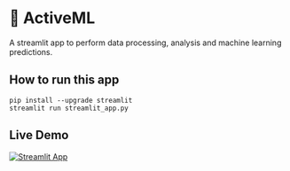 # 🔮 ActiveML
A streamlit app to perform data processing, analysis and machine learning predictions.

## How to run this app
```
pip install --upgrade streamlit
streamlit run streamlit_app.py
```

## Live Demo
[![Streamlit App](https://static.streamlit.io/badges/streamlit_badge_black_white.svg)](https://share.streamlit.io/zakariachowdhury/activeml/main)
